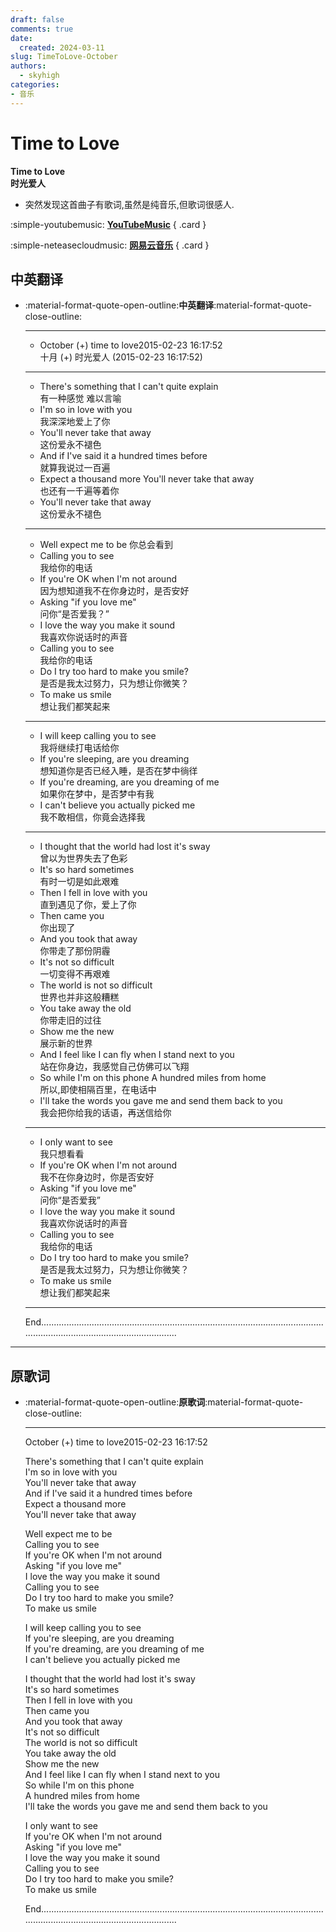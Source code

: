 ```yaml
---
draft: false
comments: true
date:
  created: 2024-03-11
slug: TimeToLove-October
authors:
  - skyhigh
categories:
- 音乐
---
```


# **Time to Love**

**Time to Love**  
**时光爱人**  

<!-- uptoc -->

- 突然发现这首曲子有歌词,虽然是纯音乐,但歌词很感人.

<div class="grid" markdown>

:simple-youtubemusic: [__YouTubeMusic__](https://music.youtube.com/watch?v=rSCMxR2RoWk&si=C-oTC_vQjTMnlvmD)
{ .card }

:simple-neteasecloudmusic: [__网易云音乐__](https://music.163.com/song?id=28912659)
{ .card }


</div>

## **中英翻译**

<div class="grid cards" markdown>

-   :material-format-quote-open-outline:**中英翻译**:material-format-quote-close-outline:

    ---

    - October (+) time to love2015-02-23 16:17:52  
    十月 (+) 时光爱人 (2015-02-23 16:17:52)

    ---

    - There's something that I can't quite explain  
    有一种感觉 难以言喻
    - I'm so in love with you  
    我深深地爱上了你
    - You'll never take that away  
    这份爱永不褪色
    - And if I've said it a hundred times before  
    就算我说过一百遍
    - Expect a thousand more You'll never take that away  
    也还有一千遍等着你
    - You'll never take that away  
    这份爱永不褪色

    ---

    - Well expect me to be 
    你总会看到
    - Calling you to see  
    我给你的电话
    - If you're OK when I'm not around  
    因为想知道我不在你身边时，是否安好
    - Asking "if you love me"  
    问你“是否爱我？”
    - I love the way you make it sound  
    我喜欢你说话时的声音
    - Calling you to see  
    我给你的电话
    - Do I try too hard to make you smile?  
    是否是我太过努力，只为想让你微笑？
    - To make us smile  
    想让我们都笑起来

    ---

    - I will keep calling you to see  
    我将继续打电话给你
    - If you're sleeping, are you dreaming  
    想知道你是否已经入睡，是否在梦中徜徉
    - If you're dreaming, are you dreaming of me  
    如果你在梦中，是否梦中有我
    - I can't believe you actually picked me  
    我不敢相信，你竟会选择我

    ---

    - I thought that the world had lost it's sway  
    曾以为世界失去了色彩
    - It's so hard sometimes  
    有时一切是如此艰难
    - Then I fell in love with you  
    直到遇见了你，爱上了你
    - Then came you  
    你出现了
    - And you took that away  
    你带走了那份阴霾
    - It's not so difficult  
    一切变得不再艰难
    - The world is not so difficult  
    世界也并非这般糟糕
    - You take away the old  
    你带走旧的过往
    - Show me the new  
    展示新的世界
    - And I feel like I can fly when I stand next to you  
    站在你身边，我感觉自己仿佛可以飞翔
    - So while I'm on this phone A hundred miles from home  
    所以,即使相隔百里，在电话中
    - I'll take the words you gave me and send them back to you  
    我会把你给我的话语，再送信给你

    ---

    - I only want to see  
    我只想看看
    - If you're OK when I'm not around  
    我不在你身边时，你是否安好
    - Asking "if you love me"  
    问你“是否爱我”
    - I love the way you make it sound  
    我喜欢你说话时的声音
    - Calling you to see  
    我给你的电话
    - Do I try too hard to make you smile?  
    是否是我太过努力，只为想让你微笑？
    - To make us smile  
    想让我们都笑起来

    ---

    End............................................................................................................................................................................  


</div>


---

## **原歌词**

<div class="grid cards" markdown>

-   :material-format-quote-open-outline:**原歌词**:material-format-quote-close-outline:

    ---

    October (+) time to love2015-02-23 16:17:52  

    There's something that I can't quite explain  
    I'm so in love with you  
    You'll never take that away  
    And if I've said it a hundred times before  
    Expect a thousand more  
    You'll never take that away  

    Well expect me to be  
    Calling you to see  
    If you're OK when I'm not around  
    Asking "if you love me"  
    I love the way you make it sound  
    Calling you to see  
    Do I try too hard to make you smile?  
    To make us smile  

    I will keep calling you to see  
    If you're sleeping, are you dreaming  
    If you're dreaming, are you dreaming of me  
    I can't believe you actually picked me  

    I thought that the world had lost it's sway  
    It's so hard sometimes  
    Then I fell in love with you  
    Then came you  
    And you took that away  
    It's not so difficult  
    The world is not so difficult  
    You take away the old  
    Show me the new  
    And I feel like I can fly when I stand next to you  
    So while I'm on this phone  
    A hundred miles from home  
    I'll take the words you gave me and send them back to you  

    I only want to see  
    If you're OK when I'm not around  
    Asking "if you love me"  
    I love the way you make it sound  
    Calling you to see  
    Do I try too hard to make you smile?  
    To make us smile  

    End............................................................................................................................................................................  


</div>


